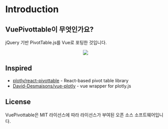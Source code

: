 # Introduction

## VuePivottable이 무엇인가요?

jQuery 기반 PivotTable.js를 Vue로 포팅한 것입니다.

<div class="wrapper-demo">
    <img src="/images/vue-pivottable-demo.gif">
</div>

<style>
.wrapper-demo {
    display: flex;
    justify-content: center;
}
</style>

## Inspired

- [plotly/react-pivottable](https://github.com/plotly/react-pivottable) - React-based pivot table library
- [David-Desmaisons/vue-plotly](https://github.com/David-Desmaisons/vue-plotly) - vue wrapper for plotly.js

## License

VuePivottable은 MIT 라이선스에 따라 라이선스가 부여된 오픈 소스 소프트웨어입니다.
